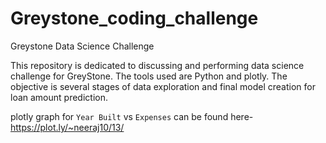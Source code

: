 # Greystone_coding_challenge
Greystone Data Science Challenge


This repository is dedicated to discussing and performing data science challenge for GreyStone. The tools used are Python and plotly.
The objective is several stages of data exploration and final model creation for loan amount prediction.


plotly graph for `Year Built` vs `Expenses` can be found here- https://plot.ly/~neeraj10/13/
